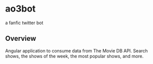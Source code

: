 # ao3bot
a fanfic twitter bot

## Overview

Angular application to consume data from The Movie DB API. Search shows, the shows of the week, the most popular shows, and more.
